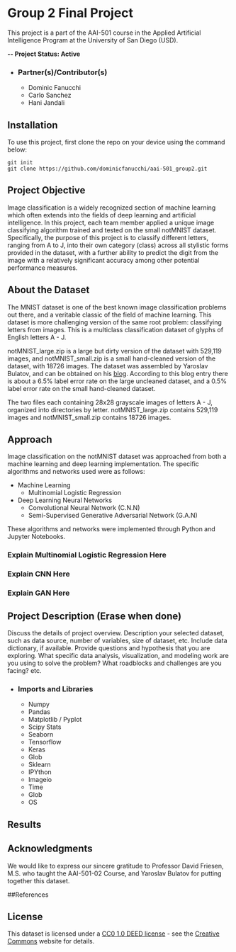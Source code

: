 # Group 2 Final Project
This project is a part of the AAI-501 course in the Applied Artificial Intelligence Program at the University of San Diego (USD).

**-- Project Status: Active**

- ### Partner(s)/Contributor(s)
   * Dominic Fanucchi
   * Carlo Sanchez
   * Hani Jandali

## Installation
To use this project, first clone the repo on your device using the command below:
```
git init
git clone https://github.com/dominicfanucchi/aai-501_group2.git
```

## Project Objective
Image classification is a widely recognized section of machine learning which often extends into the fields of deep learning and artificial intelligence. In this project, each team member applied a unique image classifying algorithm trained and tested on the small notMNIST dataset. Specifically, the purpose of this project is to classify different letters, ranging from A to J, into their own category (class) across all stylistic forms provided in the dataset, with a further ability to predict the digit from the image with a relatively significant accuracy among other potential performance measures. 

## About the Dataset
The MNIST dataset is one of the best known image classification problems out there, and a veritable classic of the field of machine learning. This dataset is more challenging version of the same root problem: classifying letters from images. This is a multiclass classification dataset of glyphs of English letters A - J.

notMNIST_large.zip is a large but dirty version of the dataset with 529,119 images, and notMNIST_small.zip is a small hand-cleaned version of the dataset, with 18726 images. The dataset was assembled by Yaroslav Bulatov, and can be obtained on his [blog](https://yaroslavvb.blogspot.com/2011/09/notmnist-dataset.html). According to this blog entry there is about a 6.5% label error rate on the large uncleaned dataset, and a 0.5% label error rate on the small hand-cleaned dataset.

The two files each containing 28x28 grayscale images of letters A - J, organized into directories by letter. notMNIST_large.zip contains 529,119 images and notMNIST_small.zip contains 18726 images.

## Approach
Image classification on the notMNIST dataset was approached from both a machine learning and deep learning implementation. The specific algorithms and networks used were as follows: 

  * Machine Learning
    * Multinomial Logistic Regression
  * Deep Learning Neural Networks
    * Convolutional Neural Network (C.N.N)
    * Semi-Supervised Generative Adversarial Network (G.A.N)

These algorithms and networks were implemented through Python and Jupyter Notebooks. 

### Explain Multinomial Logistic Regression Here
### Explain CNN Here
### Explain GAN Here


## Project Description (Erase when done)
Discuss the details of project overview. Description your selected dataset, such as data source, number of variables, size of dataset, etc. Include data dictionary, if available.  Provide questions and hypothesis that you are exploring. What specific data analysis, visualization, and modeling work are you using to solve the problem? What roadblocks and challenges are you facing? etc. 

 - ### Imports and Libraries
   * Numpy 
   * Pandas 
   * Matplotlib / Pyplot
   * Scipy Stats
   * Seaborn 
   * Tensorflow
   * Keras 
   * Glob 
   * Sklearn
   * IPYthon
   * Imageio 
   * Time
   * Glob
   * OS
   

## Results

## Acknowledgments
We would like to express our sincere gratitude to Professor David Friesen, M.S. who taught the AAI-501-02 Course, and Yaroslav Bulatov for putting together this dataset. 

##References 

## License
This dataset is licensed under a [CC0 1.0 DEED license](https://creativecommons.org/publicdomain/zero/1.0/legalcode.en) - see the [Creative Commons](https://creativecommons.org/publicdomain/zero/1.0/legalcode.en) website for details.
